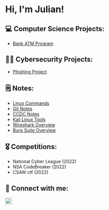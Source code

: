 <h1>Hi, I'm Julian!</h1>

<h2>💻 Computer Science Projects:</h2>

  - [Bank ATM Program](https://github.com/JulianHalsey/ATM-Project)

<h2>👨‍💻 Cybersecurity Projects:</h2>

  - [Phishing Project](https://github.com/JulianHalsey/PhishingProject/blob/main/README.md)

<h2>🗒️ Notes:</h2>

  - [Linux Commands](https://github.com/JulianHalsey/Linux-Overview)
  - [Git Notes](https://github.com/JulianHalsey/Git-Overview/blob/main/README.md)
  - [CCDC Notes](https://github.com/JulianHalsey/CCDC)
  - [Kali Linux Tools](https://github.com/JulianHalsey/KaliLinuxTools)
  - [Wireshark Overview](https://github.com/JulianHalsey/Wireshark-Overview)
  - [Burp Suite Overview](https://github.com/JulianHalsey/BurpSuite/blob/main/README.md)
  

  
<h2>🎖 Competitions:</h2>

- National Cyber League (2022)
- NSA CodeBreaker (2022)
- CSAW ctf (2022)

<h2> 🤳 Connect with me:</h2>


[<img align="left" alt="JulianHalsey | LinkedIn" width="22px" src="https://itcnet.gr/wp-content/uploads/2020/09/Linkedin-logo-on-transparent-Background-PNG--300x300.png" />][linkedin]

[linkedin]: https://linkedin.com/in/julian-halsey


